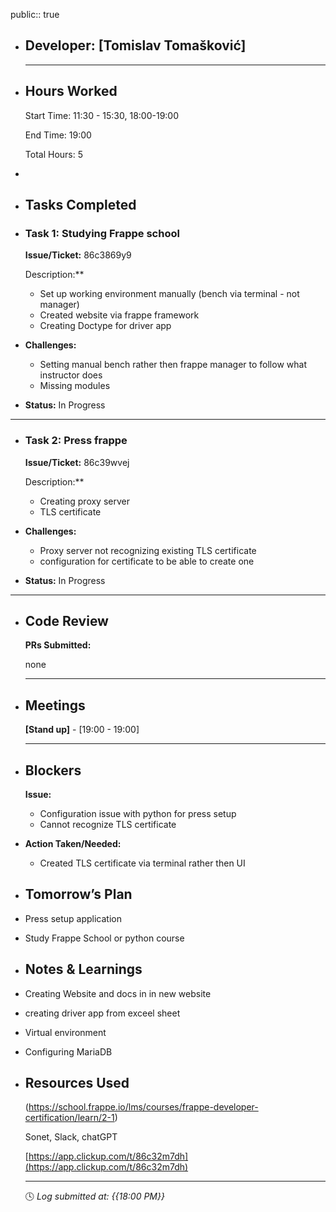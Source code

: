 public:: true

- ## Developer: [Tomislav Tomašković]
  
  ---
- ## Hours Worked
  
  Start Time: 11:30 - 15:30, 18:00-19:00 
  
  End Time: 19:00
  
  Total Hours: 5
-
- ## Tasks Completed
- ### Task 1:  Studying Frappe school
  
  **Issue/Ticket:** 86c3869y9
  
  Description:**
	- Set up working environment manually (bench via terminal - not manager)
	- Created website via frappe framework
	- Creating Doctype for driver app
- **Challenges:**
	- Setting manual bench rather then frappe manager to follow what instructor does
	- Missing modules
- **Status:**  In Progress
- ---
- ### Task 2:  Press frappe
  
  **Issue/Ticket:** 86c39wvej
  
  Description:**
	- Creating proxy server
	- TLS certificate
- **Challenges:**
	- Proxy server not recognizing existing TLS certificate
	- configuration for certificate to be able to create one
- **Status:**  In Progress
- ---
- ## Code Review
  
  **PRs Submitted:**
  
  none
  
  ---
- ## Meetings
  
  **[Stand up]** - [19:00 - 19:00]
  
  ---
- ## Blockers
  
  **Issue:**
	- Configuration issue with python for press setup
	- Cannot recognize TLS certificate
- **Action Taken/Needed:**
	- Created TLS certificate via terminal rather then UI
- ## Tomorrow’s Plan
- Press setup application
- Study Frappe School or python course
- ## Notes & Learnings
- Creating Website and docs in in new website
- creating driver app from exceel sheet
- Virtual environment
- Configuring MariaDB
- ## Resources Used
  
  (https://school.frappe.io/lms/courses/frappe-developer-certification/learn/2-1)
  
  Sonet, Slack, chatGPT
  
  [https://app.clickup.com/t/86c32m7dh](https://app.clickup.com/t/86c32m7dh)
  
  ---
  
  🕓 *Log submitted at: {{18:00 PM}}*
